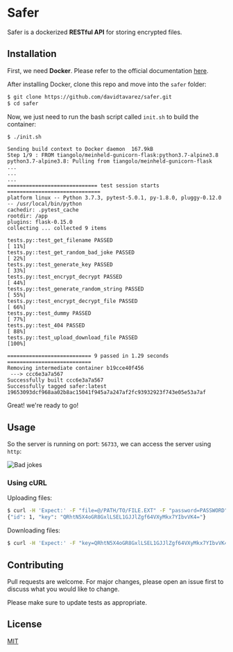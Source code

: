 # Safer

Safer is a dockerized **RESTful API** for storing encrypted files.

## Installation

First, we need **Docker**. Please refer to the official documentation [here](https://docs.docker.com/install/linux/docker-ce/debian/).

After installing Docker, clone this repo and move into the `safer` folder:

```bash
$ git clone https://github.com/davidtavarez/safer.git
$ cd safer
```

Now, we just need to run the bash script called `init.sh` to build the container:

```bash
$ ./init.sh
```
```
Sending build context to Docker daemon  167.9kB
Step 1/9 : FROM tiangolo/meinheld-gunicorn-flask:python3.7-alpine3.8
python3.7-alpine3.8: Pulling from tiangolo/meinheld-gunicorn-flask
...
...
...
============================= test session starts ==============================
platform linux -- Python 3.7.3, pytest-5.0.1, py-1.8.0, pluggy-0.12.0 -- /usr/local/bin/python
cachedir: .pytest_cache
rootdir: /app
plugins: flask-0.15.0
collecting ... collected 9 items

tests.py::test_get_filename PASSED                                       [ 11%]
tests.py::test_get_random_bad_joke PASSED                                [ 22%]
tests.py::test_generate_key PASSED                                       [ 33%]
tests.py::test_encrypt_decrypt PASSED                                    [ 44%]
tests.py::test_generate_random_string PASSED                             [ 55%]
tests.py::test_encrypt_decrypt_file PASSED                               [ 66%]
tests.py::test_dummy PASSED                                              [ 77%]
tests.py::test_404 PASSED                                                [ 88%]
tests.py::test_upload_download_file PASSED                               [100%]

=========================== 9 passed in 1.29 seconds ===========================
Removing intermediate container b19cce40f456
 ---> ccc6e3a7a567
Successfully built ccc6e3a7a567
Successfully tagged safer:latest
19653093dcf968aa02b8ac15041f945a7a247af2fc93932923f743e05e53a7af
```

Great! we're ready to go!

## Usage

So the server is running on port: `56733`, we can access the server using `http`:

![Bad jokes](https://raw.githubusercontent.com/davidtavarez/safer/master/screenshots/index.png)


### Using cURL

Uploading files:

```bash
$ curl -H 'Expect:' -F "file=@/PATH/TO/FILE.EXT" -F "password=PASSWORD" http://localhost:56733/file/upload
{"id": 1, "key": "QRhtN5X4oGR8GxlLSEL1GJJlZgf64VXyMkx7YIbvVK4="}
```

Downloading files:

```bash
$ curl -H 'Expect:' -F "key=QRhtN5X4oGR8GxlLSEL1GJJlZgf64VXyMkx7YIbvVK4\=" http://127.0.0.1:56733/file/download/1 > FILE.EXT   
```

## Contributing
Pull requests are welcome. For major changes, please open an issue first to discuss what you would like to change.

Please make sure to update tests as appropriate.

## License
[MIT](https://choosealicense.com/licenses/mit/)
